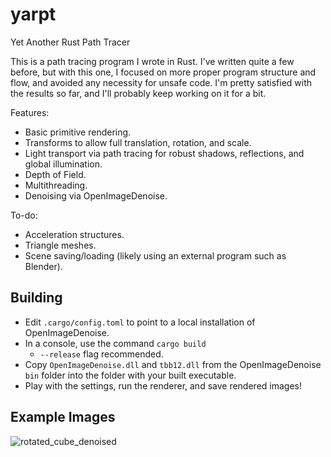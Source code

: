 # yarpt
Yet Another Rust Path Tracer

This is a path tracing program I wrote in Rust. I've written quite a few before, but with this one, I focused on more proper program structure and flow, and avoided any necessity for unsafe code. I'm pretty satisfied with the results so far, and I'll probably keep working on it for a bit.

Features:
- Basic primitive rendering.
- Transforms to allow full translation, rotation, and scale.
- Light transport via path tracing for robust shadows, reflections, and global illumination.
- Depth of Field.
- Multithreading.
- Denoising via OpenImageDenoise.

To-do:
- Acceleration structures.
- Triangle meshes.
- Scene saving/loading (likely using an external program such as Blender).

## Building
- Edit `.cargo/config.toml` to point to a local installation of OpenImageDenoise.
- In a console, use the command `cargo build`
  - `--release` flag recommended.
- Copy `OpenImageDenoise.dll` and `tbb12.dll` from the OpenImageDenoise `bin` folder into the folder with your built executable.
- Play with the settings, run the renderer, and save rendered images!

## Example Images
![rotated_cube_denoised](https://user-images.githubusercontent.com/25652538/232280373-174c7968-61c6-420c-992a-e164d573f50f.png)
